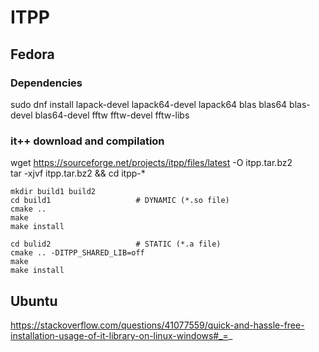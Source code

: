 # ITPP
## Fedora
### Dependencies
sudo dnf install lapack-devel lapack64-devel lapack64 blas blas64 blas-devel blas64-devel fftw fftw-devel fftw-libs
### it++ download and compilation
wget https://sourceforge.net/projects/itpp/files/latest -O itpp.tar.bz2  
tar -xjvf itpp.tar.bz2 && cd itpp-*  
```
mkdir build1 build2
cd build1                   # DYNAMIC (*.so file)  
cmake ..  
make  
make install  

cd bulid2                   # STATIC (*.a file)
cmake .. -DITPP_SHARED_LIB=off
make
make install
```
## Ubuntu
https://stackoverflow.com/questions/41077559/quick-and-hassle-free-installation-usage-of-it-library-on-linux-windows#_=_